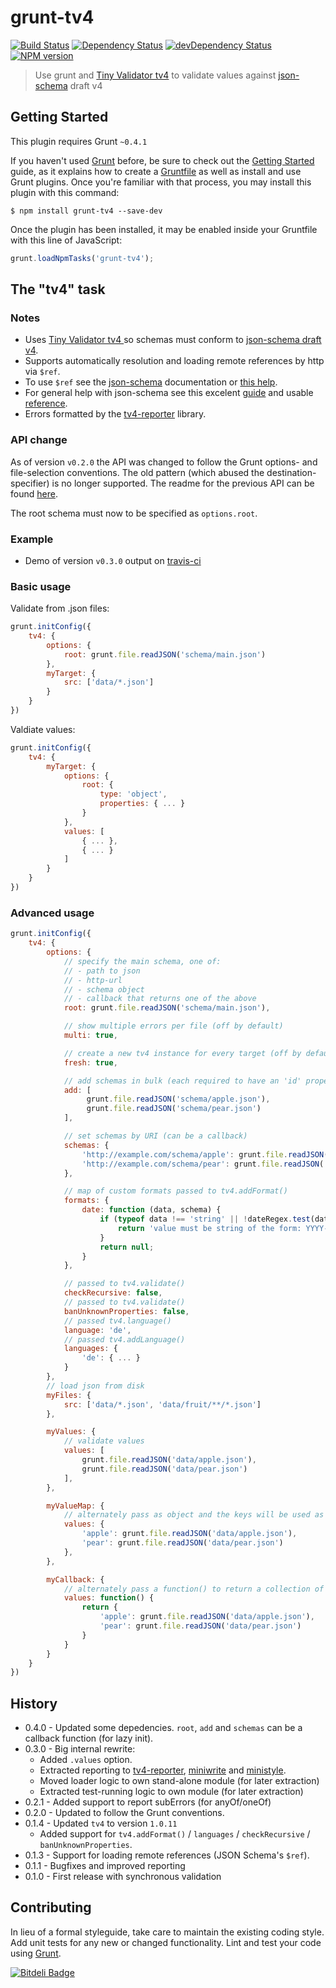 # grunt-tv4

[![Build Status](https://secure.travis-ci.org/Bartvds/grunt-tv4.png?branch=master)](http://travis-ci.org/Bartvds/grunt-tv4) [![Dependency Status](https://david-dm.org/Bartvds/grunt-tv4.svg)](https://david-dm.org/Bartvds/grunt-tv4) [![devDependency Status](https://david-dm.org/Bartvds/grunt-tv4/dev-status.svg)](https://david-dm.org/Bartvds/grunt-tv4#info=devDependencies) [![NPM version](https://badge.fury.io/js/grunt-tv4.png)](http://badge.fury.io/js/grunt-tv4)

> Use grunt and [Tiny Validator tv4](https://github.com/geraintluff/tv4) to validate values against [json-schema](http://json-schema.org/) draft v4

## Getting Started

This plugin requires Grunt `~0.4.1`

If you haven't used [Grunt](http://gruntjs.com/) before, be sure to check out the [Getting Started](http://gruntjs.com/getting-started) guide, as it explains how to create a [Gruntfile](http://gruntjs.com/sample-gruntfile) as well as install and use Grunt plugins. Once you're familiar with that process, you may install this plugin with this command:

```shell
$ npm install grunt-tv4 --save-dev
```

Once the plugin has been installed, it may be enabled inside your Gruntfile with this line of JavaScript:

```js
grunt.loadNpmTasks('grunt-tv4');
```

## The "tv4" task

### Notes

* Uses [Tiny Validator tv4 ](https://github.com/geraintluff/tv4) so schemas must conform to [json-schema draft v4](http://json-schema.org/documentation.html).
* Supports automatically resolution and loading remote references by http via `$ref`. 
* To use `$ref` see the [json-schema](http://json-schema.org/) documentation or [this help](http://spacetelescope.github.io/understanding-json-schema/structuring.html). 
* For general help with json-schema see this excelent [guide](http://spacetelescope.github.io/understanding-json-schema/) and usable [reference](http://spacetelescope.github.io/understanding-json-schema/reference/index.html).
* Errors formatted by the [tv4-reporter](https://github.com/Bartvds/tv4-reporter) library.

### API change 

As of version `v0.2.0` the API was changed to follow the Grunt options- and file-selection conventions. The old pattern (which abused the destination-specifier) is no longer supported. The readme for the previous API can be found [here](https://github.com/Bartvds/grunt-tv4/tree/71ef1726945d05efd5daca29f26cbf4ab09c858e).

The root schema must now to be specified as `options.root`.

### Example

* Demo of version `v0.3.0` output on [travis-ci](https://travis-ci.org/Bartvds/grunt-tv4/jobs/14468920)

### Basic usage

Validate from .json files:

```js
grunt.initConfig({
	tv4: {
		options: {
		    root: grunt.file.readJSON('schema/main.json')
		},
		myTarget: {
			src: ['data/*.json']
		}
	}
})
```

Valdiate values:

```js
grunt.initConfig({
	tv4: {
		myTarget: {
			options: {
				root: {
					type: 'object',
					properties: { ... }
				}
			},
			values: [
				{ ... },
				{ ... }
			]
		}
	}
})
````

### Advanced usage

```js
grunt.initConfig({
	tv4: {
		options: {
			// specify the main schema, one of:
            // - path to json
            // - http-url
            // - schema object
            // - callback that returns one of the above
			root: grunt.file.readJSON('schema/main.json'),

			// show multiple errors per file (off by default)
			multi: true,

			// create a new tv4 instance for every target (off by default)
			fresh: true,

			// add schemas in bulk (each required to have an 'id' property) (can be a callback)
			add: [
				 grunt.file.readJSON('schema/apple.json'),
				 grunt.file.readJSON('schema/pear.json')
			],

			// set schemas by URI (can be a callback)
			schemas: {
				'http://example.com/schema/apple': grunt.file.readJSON('schema/apple.json'),
				'http://example.com/schema/pear': grunt.file.readJSON('schema/pear.json')
			},

			// map of custom formats passed to tv4.addFormat()
			formats: {
				date: function (data, schema) {
					if (typeof data !== 'string' || !dateRegex.test(data)) {
						return 'value must be string of the form: YYYY-MM-DD';
					}
					return null;
				}
			},

			// passed to tv4.validate()
			checkRecursive: false,
			// passed to tv4.validate()
			banUnknownProperties: false,
			// passed tv4.language()
			language: 'de',
			// passed tv4.addLanguage()
			languages: {
				'de': { ... }
			}
		},
		// load json from disk
		myFiles: {
			src: ['data/*.json', 'data/fruit/**/*.json']
		},

		myValues: {
			// validate values
			values: [
				grunt.file.readJSON('data/apple.json'),
				grunt.file.readJSON('data/pear.json')
			],
		},

		myValueMap: {
			// alternately pass as object and the keys will be used as labels in the reports
			values: {
				'apple': grunt.file.readJSON('data/apple.json'),
				'pear': grunt.file.readJSON('data/pear.json')
			},
		},

		myCallback: {
			// alternately pass a function() to return a collection of values (array or object)
			values: function() {
				return {
					'apple': grunt.file.readJSON('data/apple.json'),
					'pear': grunt.file.readJSON('data/pear.json')
				}
			}
		}
	}
})
```

## History

* 0.4.0 - Updated some depedencies. `root`, `add` and `schemas` can be a callback function (for lazy init).
* 0.3.0 - Big internal rewrite:
	* Added `.values` option. 
	* Extracted reporting to [tv4-reporter](https://github.com/Bartvds/tv4-reporter), [miniwrite](https://github.com/Bartvds/miniwrite) and [ministyle](https://github.com/Bartvds/ministyle).
	* Moved loader logic to own stand-alone module (for later extraction)
	* Extracted test-running logic to own module (for later extraction)
* 0.2.1 - Added support to report subErrors (for anyOf/oneOf)
* 0.2.0 - Updated to follow the Grunt conventions.
* 0.1.4 - Updated `tv4` to version `1.0.11` 
  * Added support for `tv4.addFormat()` / `languages` / `checkRecursive` / `banUnknownProperties`.
* 0.1.3 - Support for loading remote references (JSON Schema's `$ref`).
* 0.1.1 - Bugfixes and improved reporting
* 0.1.0 - First release with synchronous validation


## Contributing
In lieu of a formal styleguide, take care to maintain the existing coding style. Add unit tests for any new or changed functionality. Lint and test your code using [Grunt](http://gruntjs.com/).


[![Bitdeli Badge](https://d2weczhvl823v0.cloudfront.net/Bartvds/grunt-tv4/trend.png)](https://bitdeli.com/free "Bitdeli Badge")

